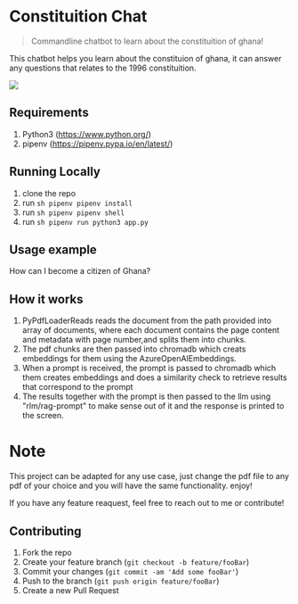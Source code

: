 # Constituition Chat

> Commandline chatbot to learn about the constituition of ghana!

This chatbot helps you learn about the constituion of ghana, it can answer any questions that relates to the 1996 constituition.

![](header.png)

## Requirements

1. Python3 (<https://www.python.org/>)
2. pipenv (<https://pipenv.pypa.io/en/latest/>)

## Running Locally

1. clone the repo
2. run `sh pipenv pipenv install`
3. run `sh pipenv pipenv shell`
4. run `sh pipenv run python3 app.py`

## Usage example

How can I become a citizen of Ghana?

## How it works

1. PyPdfLoaderReads reads the document from the path provided into array of documents, where each document contains the page content and metadata with page number,and splits them into chunks.
2. The pdf chunks are then passed into chromadb which creats embeddings for them using the AzureOpenAIEmbeddings.
3. When a prompt is received, the prompt is passed to chromadb which them creates embeddings and does a similarity check to retrieve results that correspond to the prompt
4. The results together with the prompt is then passed to the llm using "rlm/rag-prompt" to make sense out of it and the response is printed to the screen.

# Note

This project can be adapted for any use case, just change the pdf file to any pdf of your choice and you will have the same functionality. enjoy!

If you have any feature reaquest, feel free to reach out to me or contribute!

## Contributing

1. Fork the repo
2. Create your feature branch (`git checkout -b feature/fooBar`)
3. Commit your changes (`git commit -am 'Add some fooBar'`)
4. Push to the branch (`git push origin feature/fooBar`)
5. Create a new Pull Request
